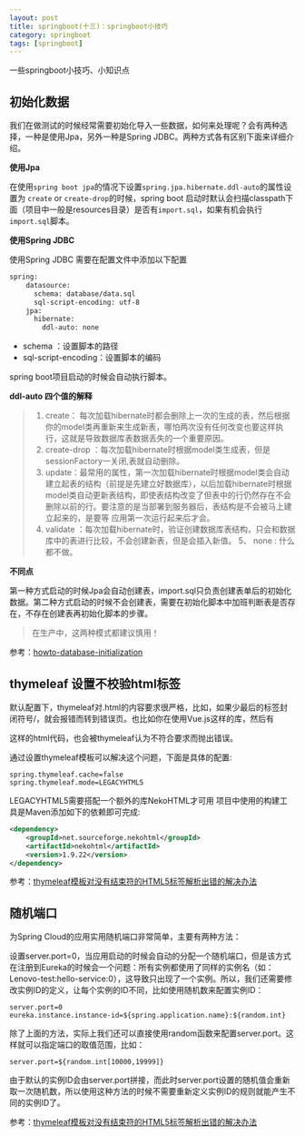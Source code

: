 ```yaml
---
layout: post
title: springboot(十三)：springboot小技巧
category: springboot 
tags: [springboot]
---
```


一些springboot小技巧、小知识点


##  初始化数据

我们在做测试的时候经常需要初始化导入一些数据，如何来处理呢？会有两种选择，一种是使用Jpa，另外一种是Spring JDBC。两种方式各有区别下面来详细介绍。


**使用Jpa**

在使用```spring boot jpa```的情况下设置```spring.jpa.hibernate.ddl-auto```的属性设置为 ```create``` or ```create-drop```的时候，spring boot 启动时默认会扫描classpath下面（项目中一般是resources目录）是否有```import.sql```，如果有机会执行```import.sql```脚本。


**使用Spring JDBC**

使用Spring JDBC 需要在配置文件中添加以下配置

``` xml
spring:
    datasource:
      schema: database/data.sql
      sql-script-encoding: utf-8
    jpa:
      hibernate:
        ddl-auto: none
```

- schema ：设置脚本的路径
- sql-script-encoding：设置脚本的编码

spring boot项目启动的时候会自动执行脚本。

**ddl-auto 四个值的解释**

> 1. create： 每次加载hibernate时都会删除上一次的生成的表，然后根据你的model类再重新来生成新表，哪怕两次没有任何改变也要这样执行，这就是导致数据库表数据丢失的一个重要原因。
> 2. create-drop ：每次加载hibernate时根据model类生成表，但是sessionFactory一关闭,表就自动删除。
> 3. update：最常用的属性，第一次加载hibernate时根据model类会自动建立起表的结构（前提是先建立好数据库），以后加载hibernate时根据 model类自动更新表结构，即使表结构改变了但表中的行仍然存在不会删除以前的行。要注意的是当部署到服务器后，表结构是不会被马上建立起来的，是要等 应用第一次运行起来后才会。
> 4.  validate ：每次加载hibernate时，验证创建数据库表结构，只会和数据库中的表进行比较，不会创建新表，但是会插入新值。
> 5、 none  : 什么都不做。

**不同点**

第一种方式启动的时候Jpa会自动创建表，import.sql只负责创建表单后的初始化数据。第二种方式启动的时候不会创建表，需要在初始化脚本中加班判断表是否存在，不存在创建表再初始化脚本的步骤。


> 在生产中，这两种模式都建议慎用！



参考：[howto-database-initialization](https://docs.spring.io/spring-boot/docs/current/reference/html/howto-database-initialization.html)

##  thymeleaf 设置不校验html标签

默认配置下，thymeleaf对.html的内容要求很严格，比如<meta charset="UTF-8" />，如果少最后的标签封闭符号/，就会报错而转到错误页。也比如你在使用Vue.js这样的库，然后有<div v-cloak></div>这样的html代码，也会被thymeleaf认为不符合要求而抛出错误。

通过设置thymeleaf模板可以解决这个问题，下面是具体的配置:

``` properties
spring.thymeleaf.cache=false
spring.thymeleaf.mode=LEGACYHTML5
```

LEGACYHTML5需要搭配一个额外的库NekoHTML才可用
项目中使用的构建工具是Maven添加如下的依赖即可完成:

``` xml
<dependency>
	<groupId>net.sourceforge.nekohtml</groupId>
	<artifactId>nekohtml</artifactId>
	<version>1.9.22</version>
</dependency>
``` 

参考：[thymeleaf模板对没有结束符的HTML5标签解析出错的解决办法](http://blog.csdn.net/yalishadaa/article/details/60768811)



## 随机端口

为Spring Cloud的应用实用随机端口非常简单，主要有两种方法：

设置server.port=0，当应用启动的时候会自动的分配一个随机端口，但是该方式在注册到Eureka的时候会一个问题：所有实例都使用了同样的实例名（如：Lenovo-test:hello-service:0），这导致只出现了一个实例。所以，我们还需要修改实例ID的定义，让每个实例的ID不同，比如使用随机数来配置实例ID：

``` properties
server.port=0
eureka.instance.instance-id=${spring.application.name}:${random.int}
```

除了上面的方法，实际上我们还可以直接使用random函数来配置server.port。这样就可以指定端口的取值范围，比如：

``` properties
server.port=${random.int[10000,19999]}
```

由于默认的实例ID会由server.port拼接，而此时server.port设置的随机值会重新取一次随机数，所以使用这种方法的时候不需要重新定义实例ID的规则就能产生不同的实例ID了。

参考：[thymeleaf模板对没有结束符的HTML5标签解析出错的解决办法](http://blog.didispace.com/spring-cloud-tips-2/)

